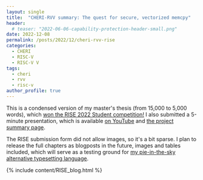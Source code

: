 ```yaml
---
layout: single
title:  "CHERI-RVV summary: The quest for secure, vectorized memcpy"
header:
  # teaser: "2022-06-06-capability-protection-header-small.png"
date: 2022-12-08
permalink: /posts/2022/12/cheri-rvv-rise
categories: 
  - CHERI
  - RISC-V
  - RISC-V V
tags:
  - cheri
  - rvv
  - risc-v
author_profile: true
---
```


This is a condensed version of my master's thesis (from 15,000 to 5,000 words), which [won the RISE 2022 Student competition!](https://twitter.com/UK_RISE/status/1598685532434964480)
I also submitted a 5-minute presentation, which is available [on YouTube](https://www.youtube.com/watch?v=J82OFvF3yGY) and [the project summary page](/academia/2022-06-06-capability-protection-scalable-vectors).

The RISE submission form did not allow images, so it's a bit sparse.
I plan to release the full chapters as blogposts in the future, images and tables included, which will serve as a testing ground for [my pie-in-the-sky alternative typesetting language](https://github.com/theturboturnip/turnip_text).

{% include content/RISE_blog.html %}
